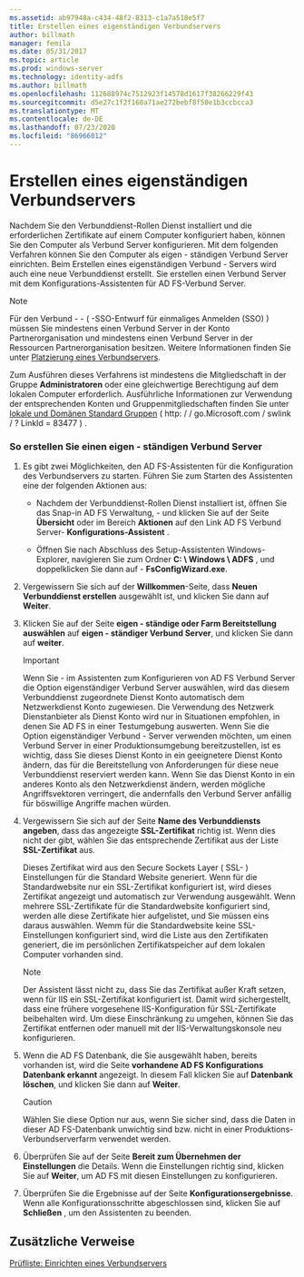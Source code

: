 ```yaml
---
ms.assetid: ab97948a-c434-48f2-8313-c1a7a518e5f7
title: Erstellen eines eigenständigen Verbundservers
author: billmath
manager: femila
ms.date: 05/31/2017
ms.topic: article
ms.prod: windows-server
ms.technology: identity-adfs
ms.author: billmath
ms.openlocfilehash: 112688974c7512923f14578d1617f38266229f43
ms.sourcegitcommit: d5e27c1f2f168a71ae272bebf8f50e1b3ccbcca3
ms.translationtype: MT
ms.contentlocale: de-DE
ms.lasthandoff: 07/23/2020
ms.locfileid: "86966012"
---
```

# <a name="create-a-stand-alone-federation-server"></a>Erstellen eines eigenständigen Verbundservers

Nachdem Sie den Verbunddienst-Rollen Dienst installiert und die erforderlichen Zertifikate auf einem Computer konfiguriert haben, können Sie den Computer als Verbund Server konfigurieren. Mit dem folgenden Verfahren können Sie den Computer als eigen \- ständigen Verbund Server einrichten. Beim Erstellen eines eigenständigen Verbund \- Servers wird auch eine neue Verbunddienst erstellt. Sie erstellen einen Verbund Server mit dem Konfigurations-Assistenten für AD FS-Verbund Server.  
  
> [!NOTE]  
> Für den Verbund \- \- \( -SSO-Entwurf für einmaliges Anmelden (SSO) \) müssen Sie mindestens einen Verbund Server in der Konto Partnerorganisation und mindestens einen Verbund Server in der Ressourcen Partnerorganisation besitzen. Weitere Informationen finden Sie unter [Platzierung eines Verbundservers](/previous-versions/windows/it-pro/windows-server-2012-R2-and-2012/dd807127(v=ws.11)).  
  
Zum Ausführen dieses Verfahrens ist mindestens die Mitgliedschaft in der Gruppe **Administratoren** oder eine gleichwertige Berechtigung auf dem lokalen Computer erforderlich.  Ausführliche Informationen zur Verwendung der entsprechenden Konten und Gruppenmitgliedschaften finden Sie unter [lokale und Domänen Standard Gruppen](https://go.microsoft.com/fwlink/?LinkId=83477) \( http: \/ \/ go.Microsoft.com \/ swlink \/ ? LinkId \= 83477 \) .   
  
### <a name="to-create-a-stand-alone-federation-server"></a>So erstellen Sie einen eigen \- ständigen Verbund Server  
  
1.  Es gibt zwei Möglichkeiten, den AD FS-Assistenten für die Konfiguration des Verbundservers zu starten. Führen Sie zum Starten des Assistenten eine der folgenden Aktionen aus:  
  
    -   Nachdem der Verbunddienst-Rollen Dienst installiert ist, öffnen Sie das Snap-in AD FS Verwaltung, \- und klicken Sie auf der Seite **Übersicht** oder im Bereich **Aktionen** auf den Link AD FS Verbund Server- **Konfigurations-Assistent** .  
  
    -   Öffnen Sie nach Abschluss des Setup-Assistenten Windows-Explorer, navigieren Sie zum Ordner **C: \\ Windows \\ ADFS** , und doppelklicken Sie dann auf \- **FsConfigWizard.exe**.  
  
2.  Vergewissern Sie sich auf der **Willkommen**-Seite, dass **Neuen Verbunddienst erstellen** ausgewählt ist, und klicken Sie dann auf **Weiter**.  
  
3.  Klicken Sie auf der Seite **eigen \- ständige oder Farm Bereitstellung auswählen** auf **eigen \- ständiger Verbund Server**, und klicken Sie dann auf **weiter**.  
  
    > [!IMPORTANT]  
    > Wenn Sie \- im Assistenten zum Konfigurieren von AD FS Verbund Server die Option eigenständiger Verbund Server auswählen, wird das diesem Verbunddienst zugeordnete Dienst Konto automatisch dem Netzwerkdienst Konto zugewiesen. Die Verwendung des Netzwerk Dienstanbieter als Dienst Konto wird nur in Situationen empfohlen, in denen Sie AD FS in einer Testumgebung auswerten. Wenn Sie die Option eigenständiger Verbund \- Server verwenden möchten, um einen Verbund Server in einer Produktionsumgebung bereitzustellen, ist es wichtig, dass Sie dieses Dienst Konto in ein geeignetere Dienst Konto ändern, das für die Bereitstellung von Anforderungen für diese neue Verbunddienst reserviert werden kann. Wenn Sie das Dienst Konto in ein anderes Konto als den Netzwerkdienst ändern, werden mögliche Angriffsvektoren verringert, die andernfalls den Verbund Server anfällig für böswillige Angriffe machen würden.  
  
4.  Vergewissern Sie sich auf der Seite **Name des Verbunddiensts angeben**, dass das angezeigte **SSL-Zertifikat** richtig ist. Wenn dies nicht der gibt, wählen Sie das entsprechende Zertifikat aus der Liste **SSL-Zertifikat** aus.  
  
    Dieses Zertifikat wird aus den Secure Sockets Layer \( SSL- \) Einstellungen für die Standard Website generiert. Wenn für die Standardwebsite nur ein SSL-Zertifikat konfiguriert ist, wird dieses Zertifikat angezeigt und automatisch zur Verwendung ausgewählt. Wenn mehrere SSL-Zertifikate für die Standardwebsite konfiguriert sind, werden alle diese Zertifikate hier aufgelistet, und Sie müssen eins daraus auswählen. Wemm für die Standardwebsite keine SSL-Einstellungen konfiguriert sind, wird die Liste aus den Zertifikaten generiert, die im persönlichen Zertifikatspeicher auf dem lokalen Computer vorhanden sind.  
  
    > [!NOTE]  
    > Der Assistent lässt nicht zu, dass Sie das Zertifikat außer Kraft setzen, wenn für IIS ein SSL-Zertifikat konfiguriert ist. Damit wird sichergestellt, dass eine frühere vorgesehene IIS-Konfiguration für SSL-Zertifikate beibehalten wird. Um diese Einschränkung zu umgehen, können Sie das Zertifikat entfernen oder manuell mit der IIS-Verwaltungskonsole neu konfigurieren.  
  
5.  Wenn die AD FS Datenbank, die Sie ausgewählt haben, bereits vorhanden ist, wird die Seite **vorhandene AD FS Konfigurations Datenbank erkannt** angezeigt. In diesem Fall klicken Sie auf **Datenbank löschen**, und klicken Sie dann auf **Weiter**.  
  
    > [!CAUTION]  
    > Wählen Sie diese Option nur aus, wenn Sie sicher sind, dass die Daten in dieser AD FS-Datenbank unwichtig sind bzw. nicht in einer Produktions-Verbundserverfarm verwendet werden.  
  
6.  Überprüfen Sie auf der Seite **Bereit zum Übernehmen der Einstellungen** die Details. Wenn die Einstellungen richtig sind, klicken Sie auf **Weiter**, um AD FS mit diesen Einstellungen zu konfigurieren.  
  
7.  Überprüfen Sie die Ergebnisse auf der Seite **Konfigurationsergebnisse**. Wenn alle Konfigurationsschritte abgeschlossen sind, klicken Sie auf **Schließen** , um den Assistenten zu beenden.  
  
## <a name="additional-references"></a>Zusätzliche Verweise  
[Prüfliste: Einrichten eines Verbundservers](Checklist--Setting-Up-a-Federation-Server.md)  
  
